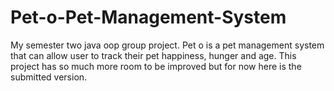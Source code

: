 # Pet-o-Pet-Management-System
My semester two java oop group project. Pet o is a pet management system that can allow user to track their pet happiness, hunger and age.  This project has so much more room to be improved but for now here is the submitted version.
